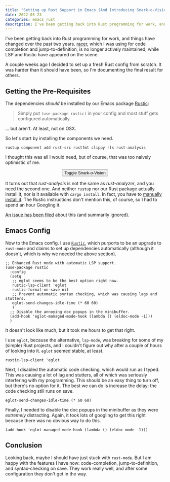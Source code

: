 ```yaml
---
title: "Setting up Rust Support in Emacs (And Introducing Snark-o-Vision)"
date: 2022-05-23
categories: emacs rust
description: I've been getting back into Rust programming for work, and things have changed in the past two years.
---
```


I've been getting back into Rust programming for work, and things have changed over the past two years. [racer](https://github.com/racer-rust/racer#disclaimer), which I was using for code completion and jump-to-definition, is no longer actively maintained, while LSP and Rustic have appeared on the scene.

A couple weeks ago I decided to set up a fresh Rust config from scratch. It was harder than it should have been, so I'm documenting the final result for others.

## Getting the Pre-Requisites

The dependencies *should* be installed by our Emacs package [Rustic](https://github.com/brotzeit/rustic):

> Simply put `(use-package rustic)` in your config and most stuff gets configured automatically.

... but aren't. At least, not on OSX.

So let's start by installing the components we need.

```
rustup component add rust-src rustfmt clippy rls rust-analysis
```

I thought this was all I would need<span class="snark-off">, but of course, that was too naively optimistic of me</span>.

<center><button onclick="toggleSnark();">Toggle Snark-o-Vision</button></center>
<script>
let snark = false;
function toggleSnark() {
    if (snark) {
        let elems = [ ...document.getElementsByClassName("snark-on") ];
        for (let i = 0; i < elems.length; i++) {
            let elem = elems[i];
            elem.classList.remove("snark-on");
            elem.classList.add("snark-off");
        }
        snark = false;
    } else {
        let elems = [ ...document.getElementsByClassName("snark-off") ];
        for (let i = 0; i < elems.length; i++) {
            let elem = elems[i];
            elem.classList.remove("snark-off");
            elem.classList.add("snark-on");
        }
        snark = true;
    }
}
</script>

It turns out that *rust-analysis* is not the same as *rust-analyzer*, and you need the second one. And neither `rustup` nor our Rust package actually install it, nor is it available with `cargo install`. In fact, you have to [manually install it](https://rust-analyzer.github.io/manual.html#installation). <span class="snark-off">The Rustic instructions don't mention this, of course, so I had to spend an hour Googling it.</span>

[An issue has been filed](https://github.com/brotzeit/rustic/issues/403) about this<span class="snark-off"> (and summarily ignored)</span>.

## Emacs Config

Now to the Emacs config. I use [`Rustic`](https://github.com/brotzeit/rustic), which purports to be an upgrade to `rust-mode`<span class="snark-off"> and claims to set up dependencies automatically (although it doesn't, which is why we needed the above section)</span>.

```elisp
;; Enhanced Rust mode with automatic LSP support.
(use-package rustic
  :config
  (setq
   ;; eglot seems to be the best option right now.
   rustic-lsp-client 'eglot
   rustic-format-on-save nil
   ;; Prevent automatic syntax checking, which was causing lags and stutters.
   eglot-send-changes-idle-time (* 60 60)
   )
  ;; Disable the annoying doc popups in the minibuffer.
  (add-hook 'eglot-managed-mode-hook (lambda () (eldoc-mode -1)))
  )
```

It doesn't look like much, but it took me hours to get that right.

I use `eglot`, because the alternative, `lsp-mode`, was breaking for some of my <span class="snark-off">(simple)</span> Rust projects<span class="snark-off">, and I couldn't figure out why after a couple of hours of looking into it</span>. `eglot` seemed stable, at least.

```elisp
rustic-lsp-client 'eglot
```

Next, I disabled the automatic code checking, which would run as I typed. This was causing a lot of lag and stutters, all of which was seriously interfering with my programming. <span class="snark-off">This should be an easy thing to turn off, but there's no option for it.</span> The best we can do is increase the delay; the code checking still runs on save.

```elisp
eglot-send-changes-idle-time (* 60 60)
```

Finally, I needed to disable the doc popups in the minibuffer as they were <span class="snark-off">*extremely*</span> distracting. <span class="snark-off">Again, it took lots of googling to get this right because there was no obvious way to do this.</span>

```elisp
(add-hook 'eglot-managed-mode-hook (lambda () (eldoc-mode -1)))
```

## Conclusion

<span class="snark-off">Looking back, maybe I should have just stuck with `rust-mode`. But </span>I am happy with the features I have now: code-completion, jump-to-definition, and syntax-checking on save. They work really well, and after some configuration they don't get in the way.

